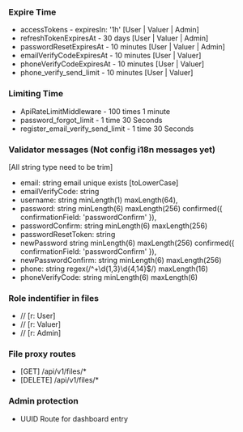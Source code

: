 ### Expire Time

- accessTokens - expiresIn: '1h' [User | Valuer | Admin]
- refreshTokenExpiresAt - 30 days [User | Valuer | Admin]
- passwordResetExpiresAt - 10 minutes [User | Valuer | Admin]
- emailVerifyCodeExpiresAt - 10 minutes [User | Valuer]
- phoneVerifyCodeExpiresAt - 10 minutes [User | Valuer]
- phone_verify_send_limit - 10 minutes [User | Valuer]

### Limiting Time

- ApiRateLimitMiddleware - 100 times 1 minute
- password_forgot_limit - 1 time 30 Seconds
- register_email_verify_send_limit - 1 time 30 Seconds

### Validator messages (Not config i18n messages yet)

[All string type need to be trim]

- email: string email unique exists [toLowerCase]
- emailVerifyCode: string
- username: string minLength(1) maxLength(64),
- password: string minLength(6) maxLength(256) confirmed({ confirmationField: 'passwordConfirm' }),
- passwordConfirm: string minLength(6) maxLength(256)
- passwordResetToken: string
- newPassword string minLength(6) maxLength(256) confirmed({ confirmationField: 'passwordConfirm' }),
- newPasswordConfirm: string minLength(6) maxLength(256)
- phone: string regex(/^\+\d{1,3}\d{4,14}$/) maxLength(16)
- phoneVerifyCode: string minLength(6) maxLength(6)

### Role indentifier in files

- // [r: User]
- // [r: Valuer]
- // [r: Admin]

### File proxy routes

- [GET] /api/v1/files/\*
- [DELETE] /api/v1/files/\*

### Admin protection

- UUID Route for dashboard entry
